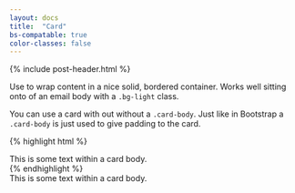 ```yaml
---
layout: docs
title:  "Card"
bs-compatable: true
color-classes: false
---
```

{% include post-header.html %}

Use to wrap content in a nice solid, bordered container. Works well sitting onto of an email body with a <code>.bg-light</code> class.

You can use a card with out without a <code>.card-body</code>. Just like in Bootstrap a <code>.card-body</code> is just used to give padding to the card.

{% highlight html %}
<div class="card">
  <div class="card-body">
    This is some text within a card body.
  </div>
</div>
{% endhighlight %}

<div class="card">
  <div class="card-body">
    This is some text within a card body.
  </div>
</div>
